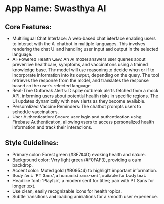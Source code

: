 # **App Name**: Swasthya AI

## Core Features:

- Multilingual Chat Interface: A web-based chat interface enabling users to interact with the AI chatbot in multiple languages. This involves rendering the chat UI and handling user input and output in the selected language.
- AI-Powered Health Q&A: An AI model answers user queries about preventive healthcare, symptoms, and vaccinations using a trained knowledge base. The model will use reasoning to decide when or if to incorporate information into its output, depending on the query. The tool retrieves the response from the model, and translates the response based on the user’s selected language.
- Real-Time Outbreak Alerts: Display outbreak alerts fetched from a mock API, informing users about potential health risks in specific regions. The UI updates dynamically with new alerts as they become available.
- Personalized Vaccine Reminders: The chatbot prompts users to schedule vaccinations.
- User Authentication: Secure user login and authentication using Firebase Authentication, allowing users to access personalized health information and track their interactions.

## Style Guidelines:

- Primary color: Forest green (#3F704D) evoking health and nature.
- Background color: Very light green (#F0FAF3), providing a calm backdrop.
- Accent color: Muted gold (#B09544) to highlight important information.
- Body font: 'PT Sans', a humanist sans-serif, suitable for body text.
- Headline font: 'Playfair', a modern serif for titles; pair with PT Sans for longer text.
- Use clean, easily recognizable icons for health topics.
- Subtle transitions and loading animations for a smooth user experience.